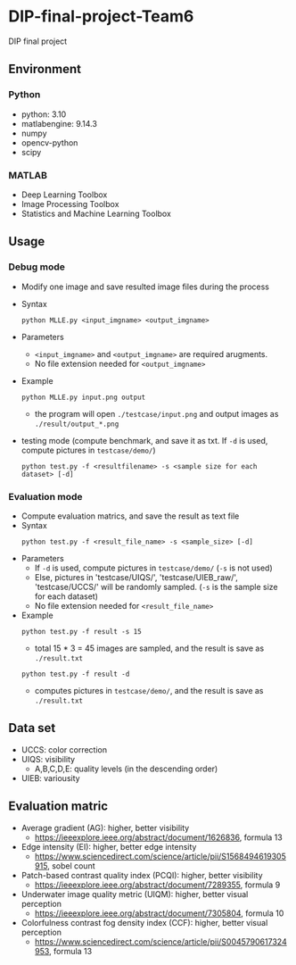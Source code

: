 # DIP-final-project-Team6
DIP final project
## Environment
### Python
* python: 3.10
* matlabengine: 9.14.3
* numpy
* opencv-python
* scipy
### MATLAB
* Deep Learning Toolbox
* Image Processing Toolbox
* Statistics and Machine Learning Toolbox

## Usage
### Debug mode
* Modify one image and save resulted image files during the process
* Syntax
  ```
  python MLLE.py <input_imgname> <output_imgname>
  ```
* Parameters
  * `<input_imgname>` and `<output_imgname>` are required arugments. 
  * No file extension needed for `<output_imgname>`
* Example
  ```
  python MLLE.py input.png output
  ```
  * the program will open `./testcase/input.png` and output images as `./result/output_*.png`

* testing mode (compute benchmark, and save it as txt. If `-d` is used, compute pictures in `testcase/demo/`) 
  ```
  python test.py -f <resultfilename> -s <sample size for each dataset> [-d]
  ```
### Evaluation mode
* Compute evaluation matrics, and save the result as text file
* Syntax
  ```
  python test.py -f <result_file_name> -s <sample_size> [-d]
  ```
* Parameters
  * If `-d` is used, compute pictures in `testcase/demo/` (`-s` is not used)
  * Else, pictures in 'testcase/UIQS/', 'testcase/UIEB_raw/', 'testcase/UCCS/' will be randomly sampled. (`-s` is the sample size for each dataset) 
  * No file extension needed for `<result_file_name>`
* Example
  ```
  python test.py -f result -s 15
  ```
  * total 15 * 3 = 45 images are sampled, and the result is save as `./result.txt`
  ```
  python test.py -f result -d
  ```
  * computes pictures in `testcase/demo/`, and the result is save as `./result.txt`


## Data set
* UCCS: color correction
* UIQS: visibility
  * A,B,C,D,E: quality levels (in the descending order)
* UIEB: variousity

## Evaluation matric
* Average gradient (AG): higher, better visibility
  * https://ieeexplore.ieee.org/abstract/document/1626836, formula 13
* Edge intensity (EI): higher, better edge intensity
  * https://www.sciencedirect.com/science/article/pii/S1568494619305915, sobel count
* Patch-based contrast quality index (PCQI): higher, better visibility
  * https://ieeexplore.ieee.org/abstract/document/7289355, formula 9
* Underwater image quality metric (UIQM): higher, better visual perception
  * https://ieeexplore.ieee.org/abstract/document/7305804, formula 10
* Colorfulness contrast fog density index (CCF): higher, better visual perception
  * https://www.sciencedirect.com/science/article/pii/S0045790617324953, formula 13